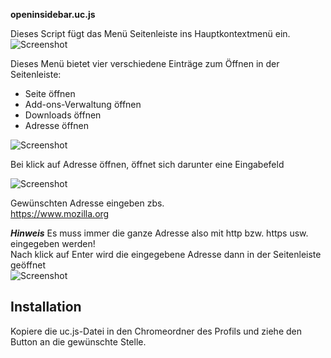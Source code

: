 **openinsidebar.uc.js**

Dieses Script fügt das Menü Seitenleiste ins Hauptkontextmenü ein.  
![Screenshot](https://github.com/Endor8/userChrome.js/blob/master/Firefox-57/OpenInSidebar/Bild%20001.png)      
   
Dieses Menü bietet vier verschiedene Einträge zum Öffnen in der Seitenleiste:
* Seite öffnen
* Add-ons-Verwaltung öffnen
* Downloads öffnen
* Adresse öffnen    

![Screenshot](https://github.com/Endor8/userChrome.js/blob/master/Firefox-57/OpenInSidebar/Bild%20002.png)    

Bei klick auf Adresse öffnen, öffnet sich darunter eine Eingabefeld 

![Screenshot](https://github.com/Endor8/userChrome.js/blob/master/Firefox-57/OpenInSidebar/Bild%20003.png)    
 
Gewünschten Adresse eingeben zbs.     
https://www.mozilla.org    
  
***Hinweis***
Es muss immer die ganze Adresse also mit http bzw. https usw. eingegeben werden!       
Nach klick auf Enter wird die eingegebene Adresse dann in der Seitenleiste geöffnet    
![Screenshot](https://github.com/Endor8/userChrome.js/blob/master/Firefox-57/OpenInSidebar/Bild%20004.png)    

## Installation

Kopiere die uc.js-Datei in den Chromeordner des Profils und ziehe den Button an die gewünschte Stelle.    
